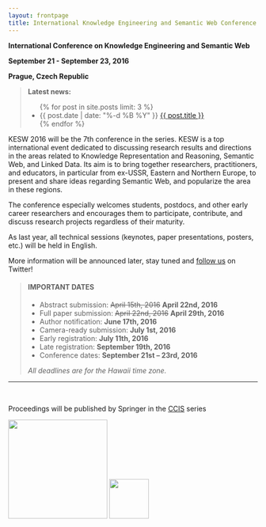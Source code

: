 ```yaml
---
layout: frontpage
title: International Knowledge Engineering and Semantic Web Conference 2016
---
```


<p class="text-center"><strong>International Conference on Knowledge Engineering and Semantic Web</strong></p>

<p class="text-center"><strong>September 21 - September 23, 2016</strong></p>

<p class="text-center"><strong>Prague, Czech Republic</strong></p>

<blockquote>
    <p><strong>Latest news:</strong></p>
    <ul class="news">
    {% for post in site.posts limit: 3 %}
        <li>
            {{ post.date | date: "%-d %B %Y" }}
            <a href="{{ post.url }}">{{ post.title }}</a>
        </li>
    {% endfor %}
    </ul>
</blockquote>


<p class="text-justify">KESW 2016 will be the 7th conference in the series. KESW is a top international event dedicated to discussing research results and directions in the areas related to Knowledge Representation and Reasoning, Semantic Web, and Linked Data. Its aim is to bring together researchers, practitioners, and educators, in particular from ex-USSR, Eastern and Northern Europe, to present and share ideas regarding Semantic Web, and popularize the area in these regions.</p>

<p class="text-justify">The conference especially welcomes students, postdocs, and other early career researchers and encourages them to participate, contribute, and discuss research projects regardless of their maturity.</p>

<p class="text-justify">As last year, all technical sessions (keynotes, paper presentations, posters, etc.) will be held in English.</p>

<p class="text-justify">More information will be announced later, stay tuned and <a href="https://twitter.com/keswconference">follow us</a> on Twitter!</p>

<blockquote>
<h4>IMPORTANT DATES</h4>
<ul>
    <li>Abstract submission: <s>April 15th, 2016</s> <b>April 22nd, 2016</b></li>
    <li>Full paper submission: <s>April 22nd, 2016</s> <b>April 29th, 2016</b></li>
    <li>Author notification: <b>June 17th, 2016</b></li>
    <li>Camera-ready submission: <b>July 1st, 2016</b></li>
    <li>Early registration: <b>July 11th, 2016</b></li>
    <li>Late registration: <b>September 19th, 2016</b></li>
    <li>Conference dates: <b>September 21st – 23rd, 2016</b></li>
</ul>


<p class="text-justify"><i>All deadlines are for the Hawaii time zone.</i></p>
</blockquote>

<hr/><br/>

<p class="text-center">Proceedings will be published by Springer in the <a href="http://www.springer.com/series/7899">CCIS</a> series</p>

<div class="text-center">
    <a href="http://springer.com/"><img src="{{ site.url }}/resources/springer.jpg" width="200px"/></a>
    <a href="http://www.springer.com/series/7899"><img src="{{ site.url }}/resources/CCIS-Logo.png" width="80px"/></a>
</div>
